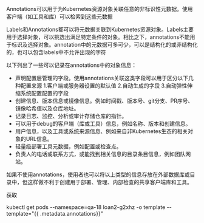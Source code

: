 Annotations可以用于为Kubernetes资源对象关联任意的非标识性元数据。使用客户端（如工具和库）可以检索到这些元数据

Labels和Annotations都可以将元数据关联到Kubernetes资源对象。Labels主要用于选择对象，可以挑选出满足特定条件的对象。相比之下，annotations不能用于标识及选择对象。annotation中的元数据可多可少，可以是结构化的或非结构化的，也可以包含labels中不允许出现的字符

以下列出了一些可以记录在annotations中的对象信息：

- 声明配置层管理的字段。使用annotations关联这类字段可以用于区分以下几种配置来源 1.客户端或服务器设置的默认值 2.自动生成的字段 3.自动弹性伸缩系统配置配置的字段
- 创建信息、版本信息或镜像信息。例如时间戳、版本号、git分支、PR序号、镜像哈希值以及仓库地址。
- 记录日志、监控、分析或审计存储仓库的指针。
- 可以用于debug的客户端（库或工具）信息，例如名称、版本和创建信息。
- 用户信息，以及工具或系统来源信息、例如来自非Kubernetes生态的相关对象的URL信息。
- 轻量级部署工具元数据，例如配置或检查点。
- 负责人的电话或联系方式，或能找到相关信息的目录条目信息，例如团队网站。

如果不使用annotations，使用者也可以将以上类型的信息存放在外部数据库或目录中，但这样做不利于创建用于部署、管理、内部检查的共享客户端库和工具。

获取

kubectl get pods --namespace=qa-18 loan2-g2xhz -o template --template="{{ .metadata.annotations}}"